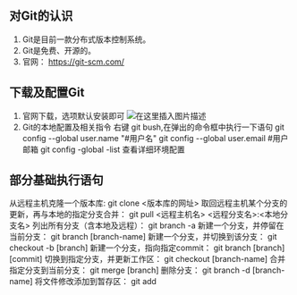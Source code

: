 ﻿## 对Git的认识
 1. Git是目前一款分布式版本控制系统。
 2. Git是免费、开源的。
 3. 官网： https://git-scm.com/

## 下载及配置Git

 1. 官网下载，选项默认安装即可
![在这里插入图片描述](https://img-blog.csdnimg.cn/20191013105024509.png?x-oss-process=image/watermark,type_ZmFuZ3poZW5naGVpdGk,shadow_10,text_aHR0cHM6Ly9ibG9nLmNzZG4ubmV0L3ZlZ2FzbGlhcg==,size_16,color_FFFFFF,t_70)
 2. Git的本地配置及相关指令
右键 git bush,在弹出的命令框中执行一下语句
 git config --global user.name "#用户名"
 git config --global user.email #用户邮箱
git config -global -list        查看详细环境配置
## 部分基础执行语句
从远程主机克隆一个版本库:
 git clone <版本库的网址> 
取回远程主机某个分支的更新，再与本地的指定分支合并：
git pull <远程主机名> <远程分支名>:<本地分支名> 
列出所有分支（含本地及远程）：
git branch -a
新建一个分支，并停留在当前分支：
 git branch [branch-name]
新建一个分支，并切换到该分支：
 git checkout -b [branch]
新建一个分支，指向指定commit：
 git branch [branch] [commit]
 切换到指定分支，并更新工作区：
  git checkout [branch-name]
合并指定分支到当前分支： 
git merge [branch]
删除分支：
git branch -d [branch-name]
将文件修改添加到暂存区：
git add <file>
